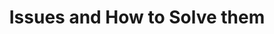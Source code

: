 ---
layout: default
title: Issues and How to Solve them
nav_exclude: false
nav_order: 1
has_children: true
search_exclude: false
last_modified_date: 2024-12-11
permalink: /docs/issues
---